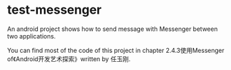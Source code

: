 # test-messenger
An android project shows how to send message with Messenger between two applications.

You can find most of the code of this project in chapter 2.4.3使用Messenger of《Android开发艺术探索》written by 任玉刚.